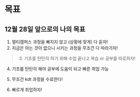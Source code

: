 # 목표

## 12월 28일 앞으로의 나의 목표
1. 멀티캠퍼스 과정을 빠지지 않고 (상황에 맞게) 다 듣자!
2. 지금은 아는 것이 없으니 시키는 과정을 무조건 다 따라가자!
> 3. 기초를 탄탄히 하기 위해 수업 끝나고 복습 or 공부를 따로하자!
4. 기초를 탄탄히 해야 공부에 도움이 되고 빠른 취업 가능  

5. 무조건 kdt 과정을 수료한다!

6. 빠르게 취업하자!